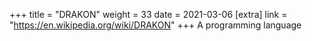 +++
title = "DRAKON"
weight = 33
date = 2021-03-06
[extra]
link = "https://en.wikipedia.org/wiki/DRAKON"
+++
A programming language

